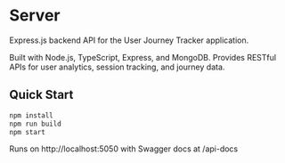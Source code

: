 # Server

Express.js backend API for the User Journey Tracker application.

Built with Node.js, TypeScript, Express, and MongoDB. Provides RESTful APIs for user analytics, session tracking, and journey data.

## Quick Start

```bash
npm install
npm run build
npm start
```

Runs on http://localhost:5050 with Swagger docs at /api-docs
